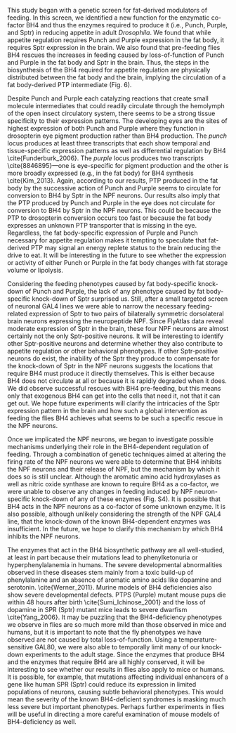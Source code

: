 This study began with a genetic screen for fat-derived modulators of feeding.
In this screen, we identified a new function for the enzymatic co-factor BH4 and thus the enzymes required to produce it (i.e., Punch, Purple, and Sptr) in reducing appetite in adult _Drosophila_.
We found that while appetite regulation requires Punch and Purple expression in the fat body, it requires Sptr expression in the brain.
We also found that pre-feeding flies BH4 rescues the increases in feeding caused by loss-of-function of Punch and Purple in the fat body and Sptr in the brain.
Thus, the steps in the biosynthesis of the BH4 required for appetite regulation are physically distributed between the fat body and the brain, implying the circulation of a fat body-derived PTP intermediate (Fig. 6).

Despite Punch and Purple each catalyzing reactions that create small molecule intermediates that could readily circulate through the hemolymph of the open insect circulatory system, there seems to be a strong tissue specificity to their expression patterns.
The developing eyes are the sites of highest expression of both Punch and Purple where they function in drosopterin eye pigment production rather than BH4 production.
The _punch_ locus produces at least three transcripts that each show temporal and tissue-specific expression patterns as well as differential regulation by BH4 \cite{Funderburk_2006}.
The _purple_ locus produces two transcripts \cite{8846895}—one is eye-specific for pigment production and the other is more broadly expressed (e.g., in the fat body) for BH4 synthesis \cite{Kim_2013}.
Again, according to our results, PTP produced in the fat body by the successive action of Punch and Purple seems to circulate for conversion to BH4 by Sptr in the NPF neurons.
Our results also imply that the PTP produced by Punch and Purple in the eye does not circulate for conversion to BH4 by Sptr in the NPF neurons.
This could be because the PTP to drosopterin conversion occurs too fast or because the fat body expresses an unknown PTP transporter that is missing in the eye.
Regardless, the fat body-specific expression of Purple and Punch necessary for appetite regulation makes it tempting to speculate that fat-derived PTP may signal an energy replete status to the brain reducing the drive to eat.
It will be interesting in the future to see whether the expression or activity of either Punch or Purple in the fat body changes with fat storage volume or lipolysis.

Considering the feeding phenotypes caused by fat body-specific knock-down of Punch and Purple, the lack of any phenotype caused by fat body-specific knock-down of Sptr surprised us.
Still, after a small targeted screen of neuronal GAL4 lines we were able to narrow the necessary feeding-related expression of Sptr to two pairs of bilaterally symmetric dorsolateral brain neurons expressing the neuropeptide NPF.
Since FlyAtlas data reveal moderate expression of Sptr in the brain, these four NPF neurons are almost certainly not the only Sptr-positive neurons.
It will be interesting to identify other Sptr-positive neurons and determine whether they also contribute to appetite regulation or other behavioral phenotypes.
If other Sptr-positive neurons do exist, the inability of the Sptr they produce to compensate for the knock-down of Sptr in the NPF neurons suggests the locations that require BH4 must produce it directly themselves.
This is either because BH4 does not circulate at all or because it is rapidly degraded when it does.
We did observe successful rescues with BH4 pre-feeding, but this means only that exogenous BH4 can get into the cells that need it, not that it can get out.
We hope future experiments will clarify the intricacies of the Sptr expression pattern in the brain and how such a global intervention as feeding the flies BH4 achieves what seems to be such a specific rescue in the NPF neurons.

Once we implicated the NPF neurons, we began to investigate possible mechanisms underlying their role in the BH4-dependent regulation of feeding.
Through a combination of genetic techniques aimed at altering the firing rate of the NPF neurons we were able to determine that BH4 inhibits the NPF neurons and their release of NPF, but the mechanism by which it does so is still unclear.
Although the aromatic amino acid hydroxylases as well as nitric oxide synthase are known to require BH4 as a co-factor, we were unable to observe any changes in feeding induced by NPF neuron-specific knock-down of any of these enzymes (Fig. S4).
It is possible that BH4 acts in the NPF neurons as a co-factor of some unknown enzyme.
It is also possible, although unlikely considering the strength of the NPF GAL4 line, that the knock-down of the known BH4-dependent enzymes was insufficient.
In the future, we hope to clarify this mechanism by which BH4 inhibits the NPF neurons.

The enzymes that act in the BH4 biosynthetic pathway are all well-studied, at least in part because their mutations lead to phenylketonuria or hyperphenylalanemia in humans.
The severe developmental abnormalities observed in these diseases stem mainly from a toxic build-up of phenylalanine and an absence of aromatic amino acids like dopamine and serotonin.
 \cite{Werner_2011}.
 Murine models of BH4 deficiencies also show severe developmental defects.
 PTPS (Purple) mutant mouse pups die within 48 hours after birth \cite{Sumi_Ichinose_2001} and the loss of dopamine in SPR (Sptr) mutant mice leads to severe dwarfism \cite{Yang_2006}.
It may be puzzling that the BH4-deficiency phenotypes we observe in flies are so much more mild than those observed in mice and humans, but it is important to note that the fly phenotypes we have observed are not caused by total loss-of-function.
Using a temperature-sensitive GAL80, we were also able to temporally limit many of our knock-down experiments to the adult stage.
Since the enzymes that produce BH4 and the enzymes that require BH4 are all highly conserved, it will be interesting to see whether our results in flies also apply to mice or humans.
It is possible, for example, that mutations affecting individual enhancers of a gene like human SPR (Sptr) could reduce its expression in limited populations of neurons, causing subtle behavioral phenotypes.
This would mean the severity of the known BH4-deficient syndromes is masking much less severe but important phenotypes.
Perhaps further experiments in flies will be useful in directing a more careful examination of mouse models of BH4-deficiency as well.
